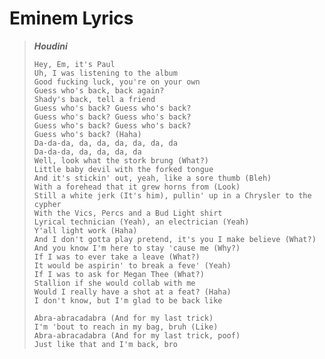 
# Eminem Lyrics


> ***Houdini***
>```
> Hey, Em, it's Paul
> Uh, I was listening to the album
> Good fucking luck, you're on your own
> Guess who's back, back again?
> Shady's back, tell a friend
> Guess who's back? Guess who's back?
> Guess who's back? Guess who's back?
> Guess who's back? Guess who's back?
> Guess who's back? (Haha)
> Da-da-da, da, da, da, da, da, da
> Da-da-da, da, da, da, da
> Well, look what the stork brung (What?)
> Little baby devil with the forked tongue
> And it's stickin' out, yeah, like a sore thumb (Bleh)
> With a forehead that it grew horns from (Look)
> Still a white jerk (It's him), pullin' up in a Chrysler to the cypher
> With the Vics, Percs and a Bud Light shirt
> Lyrical technician (Yeah), an electrician (Yeah)
> Y'all light work (Haha)
> And I don't gotta play pretend, it's you I make believe (What?)
> And you know I'm here to stay 'cause me (Why?)
> If I was to ever take a leave (What?)
> It would be aspirin' to break a feve' (Yeah)
> If I was to ask for Megan Thee (What?)
> Stallion if she would collab with me
> Would I really have a shot at a feat? (Haha)
> I don't know, but I'm glad to be back like
>
> Abra-abracadabra (And for my last trick)
> I'm 'bout to reach in my bag, bruh (Like)
> Abra-abracadabra (And for my last trick, poof)
> Just like that and I'm back, bro
>```
